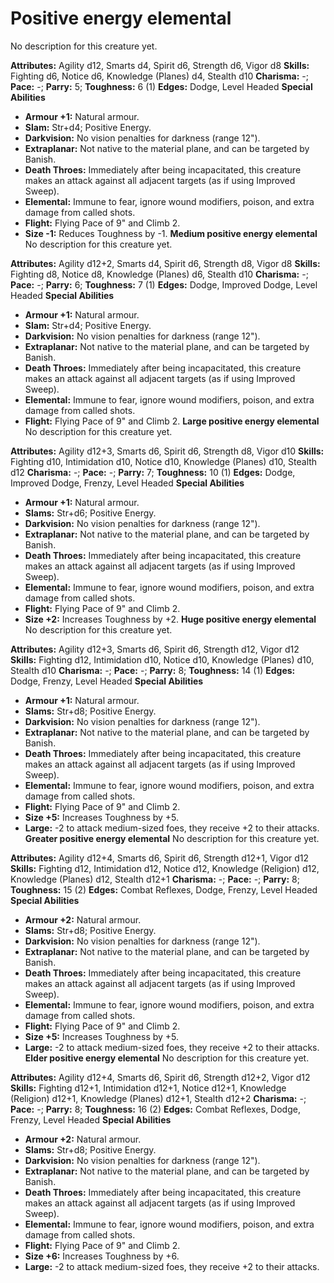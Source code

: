 # Positive energy elemental

No description for this creature yet.

**Attributes:** Agility d12, Smarts d4, Spirit d6, Strength d6, Vigor
d8
**Skills:** Fighting d6, Notice d6, Knowledge (Planes) d4, Stealth d10
**Charisma:** -; **Pace:** -; **Parry:** 5; **Toughness:** 6 (1)
**Edges:** Dodge, Level Headed
**Special Abilities**

- **Armour +1:** Natural armour.
- **Slam:** Str+d4; Positive Energy.
- **Darkvision:** No vision penalties for darkness (range 12").
- **Extraplanar:** Not native to the material plane, and can be targeted
by Banish.
- **Death Throes:** Immediately after being incapacitated, this creature
makes an attack against all adjacent targets (as if using Improved
Sweep).
- **Elemental:** Immune to fear, ignore wound modifiers, poison, and
extra damage from called shots.
- **Flight:** Flying Pace of 9" and Climb 2.
- **Size -1:** Reduces Toughness by -1.
**Medium positive energy elemental**
No description for this creature yet.

**Attributes:** Agility d12+2, Smarts d4, Spirit d6, Strength d8, Vigor
d8
**Skills:** Fighting d8, Notice d8, Knowledge (Planes) d6, Stealth d10
**Charisma:** -; **Pace:** -; **Parry:** 6; **Toughness:** 7 (1)
**Edges:** Dodge, Improved Dodge, Level Headed
**Special Abilities**

- **Armour +1:** Natural armour.
- **Slam:** Str+d4; Positive Energy.
- **Darkvision:** No vision penalties for darkness (range 12").
- **Extraplanar:** Not native to the material plane, and can be targeted
by Banish.
- **Death Throes:** Immediately after being incapacitated, this creature
makes an attack against all adjacent targets (as if using Improved
Sweep).
- **Elemental:** Immune to fear, ignore wound modifiers, poison, and
extra damage from called shots.
- **Flight:** Flying Pace of 9" and Climb 2.
**Large positive energy elemental**
No description for this creature yet.

**Attributes:** Agility d12+3, Smarts d6, Spirit d6, Strength d8, Vigor
d10
**Skills:** Fighting d10, Intimidation d10, Notice d10, Knowledge
(Planes) d10, Stealth d12
**Charisma:** -; **Pace:** -; **Parry:** 7; **Toughness:** 10 (1)
**Edges:** Dodge, Improved Dodge, Frenzy, Level Headed
**Special Abilities**

- **Armour +1:** Natural armour.
- **Slams:** Str+d6; Positive Energy.
- **Darkvision:** No vision penalties for darkness (range 12").
- **Extraplanar:** Not native to the material plane, and can be targeted
by Banish.
- **Death Throes:** Immediately after being incapacitated, this creature
makes an attack against all adjacent targets (as if using Improved
Sweep).
- **Elemental:** Immune to fear, ignore wound modifiers, poison, and
extra damage from called shots.
- **Flight:** Flying Pace of 9" and Climb 2.
- **Size +2:** Increases Toughness by +2.
**Huge positive energy elemental**
No description for this creature yet.

**Attributes:** Agility d12+3, Smarts d6, Spirit d6, Strength d12, Vigor
d12
**Skills:** Fighting d12, Intimidation d10, Notice d10, Knowledge
(Planes) d10, Stealth d10
**Charisma:** -; **Pace:** -; **Parry:** 8; **Toughness:** 14 (1)
**Edges:** Dodge, Frenzy, Level Headed
**Special Abilities**

- **Armour +1:** Natural armour.
- **Slams:** Str+d8; Positive Energy.
- **Darkvision:** No vision penalties for darkness (range 12").
- **Extraplanar:** Not native to the material plane, and can be targeted
by Banish.
- **Death Throes:** Immediately after being incapacitated, this creature
makes an attack against all adjacent targets (as if using Improved
Sweep).
- **Elemental:** Immune to fear, ignore wound modifiers, poison, and
extra damage from called shots.
- **Flight:** Flying Pace of 9" and Climb 2.
- **Size +5:** Increases Toughness by +5.
- **Large:** -2 to attack medium-sized foes, they receive +2 to their
attacks.
**Greater positive energy elemental**
No description for this creature yet.

**Attributes:** Agility d12+4, Smarts d6, Spirit d6, Strength d12+1,
Vigor d12
**Skills:** Fighting d12, Intimidation d12, Notice d12, Knowledge
(Religion) d12, Knowledge (Planes) d12, Stealth d12+1
**Charisma:** -; **Pace:** -; **Parry:** 8; **Toughness:** 15 (2)
**Edges:** Combat Reflexes, Dodge, Frenzy, Level Headed
**Special Abilities**

- **Armour +2:** Natural armour.
- **Slams:** Str+d8; Positive Energy.
- **Darkvision:** No vision penalties for darkness (range 12").
- **Extraplanar:** Not native to the material plane, and can be targeted
by Banish.
- **Death Throes:** Immediately after being incapacitated, this creature
makes an attack against all adjacent targets (as if using Improved
Sweep).
- **Elemental:** Immune to fear, ignore wound modifiers, poison, and
extra damage from called shots.
- **Flight:** Flying Pace of 9" and Climb 2.
- **Size +5:** Increases Toughness by +5.
- **Large:** -2 to attack medium-sized foes, they receive +2 to their
attacks.
**Elder positive energy elemental**
No description for this creature yet.

**Attributes:** Agility d12+4, Smarts d6, Spirit d6, Strength d12+2,
Vigor d12
**Skills:** Fighting d12+1, Intimidation d12+1, Notice d12+1, Knowledge
(Religion) d12+1, Knowledge (Planes) d12+1, Stealth d12+2
**Charisma:** -; **Pace:** -; **Parry:** 8; **Toughness:** 16 (2)
**Edges:** Combat Reflexes, Dodge, Frenzy, Level Headed
**Special Abilities**

- **Armour +2:** Natural armour.
- **Slams:** Str+d8; Positive Energy.
- **Darkvision:** No vision penalties for darkness (range 12").
- **Extraplanar:** Not native to the material plane, and can be targeted
by Banish.
- **Death Throes:** Immediately after being incapacitated, this creature
makes an attack against all adjacent targets (as if using Improved
Sweep).
- **Elemental:** Immune to fear, ignore wound modifiers, poison, and
extra damage from called shots.
- **Flight:** Flying Pace of 9" and Climb 2.
- **Size +6:** Increases Toughness by +6.
- **Large:** -2 to attack medium-sized foes, they receive +2 to their
attacks.
